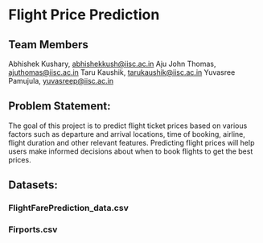 # Flight Price Prediction

## Team Members
Abhishek Kushary, abhishekkush@iisc.ac.in​
Aju John Thomas, ajuthomas@iisc.ac.in​
Taru Kaushik, tarukaushik@iisc.ac.in​
Yuvasree Pamujula, yuvasreep@iisc.ac.in

## Problem Statement:
The goal of this project is to predict flight ticket prices based on various factors such as departure and arrival locations, time of booking, airline, flight duration and other relevant features. Predicting flight prices will help users make informed decisions about when to book flights to get the best prices.

## Datasets:
### FlightFarePrediction_data.csv

### Firports.csv

